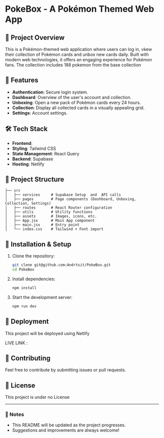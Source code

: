 # PokeBox - A Pokémon Themed Web App

## 🚀 Project Overview

This is a Pokémon-themed web application where users can log in, vkew their collection of Pokémon cards and unbox new cards daily. Built with modern web technologies, it offers an engaging experience for Pokémon fans.
The collection includes 188 pokemon from the base collection 

## 📌 Features

- **Authentication**: Secure login system.
- **Dashboard**: Overview of the user's account and collection.
- **Unboxing**: Open a new pack of Pokémon cards every 24 hours.
- **Collection**: Display all collected cards in a visually appealing grid.
- **Settings**: Account settings.

## 🛠 Tech Stack

- **Frontend**:
- **Styling**: Tailwind CSS
- **State Management**: React Query
- **Backend**: Supabase
- **Hosting**: Netlify

## 📂 Project Structure

```
├── src
│   ├── services     # Supabase Setup  and  API calls
│   ├── pages        # Page components (Dashboard, Unboxing, Collection, Settings)
│   ├── routes       # React Router configuration
│   ├── utils        # Utility functions
│   ├── assets       # Images, icons, etc.
│   ├── App.jsx      # Main App component
│   ├── main.jsx     # Entry point
│   └── index.css    # Tailwind + Font import
```

## 🔧 Installation & Setup

1. Clone the repository:
   ```sh
   git clone git@github.com:Andrtsit/PokeBox.git
   cd PokeBox
   ```
2. Install dependencies:
   ```sh
   npm install
   ```
3. Start the development server:
   ```sh
   npm run dev
   ```

## 🚀 Deployment

This project will be deployed using Netlify

LIVE LINK :

## 🤝 Contributing

Feel free to contribute by submitting issues or pull requests.

## 📜 License

This project is under no License

---

### 📢 Notes

- This README will be updated as the project progresses.
- Suggestions and improvements are always welcome!
